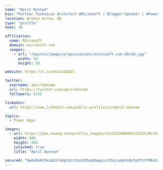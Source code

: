 ```yaml
---
name: "April Dunnam"
bio: "Partner Technical Architect @Microsoft | Blogger-Speaker | #PowerApps, #PowerAutomate, #Office365, #SharePoint | #WIT | #Karaoke Queen"
location: Broken Arrow, OK
type: "profile"
heat: 78

affiliation:
  name: Microsoft
  domain: microsoft.com
  images:
    - url: "/assets/images/organizations/microsoft.com-50x50.jpg"
      width: 50
      height: 50

website: https://t.co/enJuiGEQZc

twitter:
  username: aprildunnam
  url: https://twitter.com/aprildunnam
  followers: 5315

linkedin:
  url: https://www.linkedin.com/public-profile/in/april-dunnam

topics:
  - Power Apps

images:
  - url: https://pbs.twimg.com/profile_images/1313252080405172225/ACsVJFqU_400x400.jpg
    width: 400
    height: 400
    isCached: true
    title: "April Dunnam"

secured: "0w0uBkRfEkLBd1f4Ggtk2zt0uSIMxp6DwpysxfdSyiaKp5s0ofpPTzYfMbzk2tdoTjZvzjai+nS8cfHdBI5H6Nv9lJ2uwTIwXlysZZX6WblgNcqID8u9H6AKM8/8z8bhPSBT+H2YQX/Lx9zVW6vrltuj30oBOzVWvLu6mlmq8Skv52On29At2RYfQVNZrZ3dUplx46LTpU8cHvuJfr1czG8rxNeQd+OdtglItl8snjt0lx/etfgkO3DRunchKzwCArBTgqNBcEz3IC64T/a36HfbpLhpyQ1kzrpEmL0bNr8sBB969oNJ99K4S/4kIWpoebMiqX1Sgf0Pi7EB7S4BhkK0ANa+9Mr6M1bTholtOOkIh612R5mvuJCmgPMVlt7zQQfBlGhna/GwC5ctwzS04VlX5tIa0kn0isw4BuHdZlQ=;9QeTjuYDPM8p6UsIwr/LWg=="
---
```


